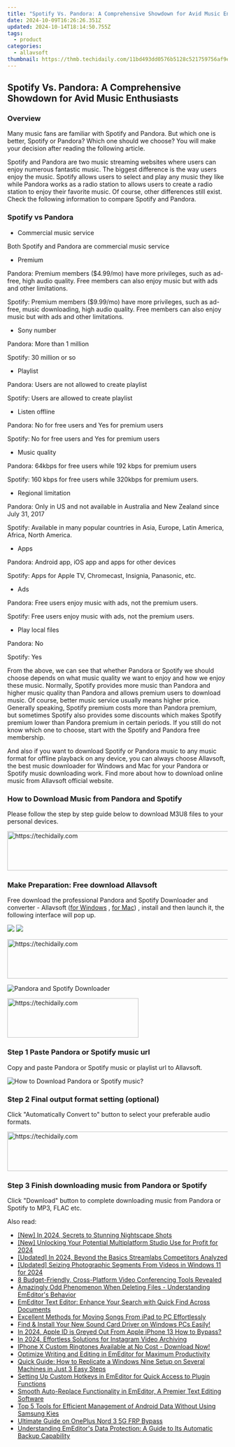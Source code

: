 ```yaml
---
title: "Spotify Vs. Pandora: A Comprehensive Showdown for Avid Music Enthusiasts"
date: 2024-10-09T16:26:26.351Z
updated: 2024-10-14T18:14:50.755Z
tags:
  - product
categories:
  - allavsoft
thumbnail: https://thmb.techidaily.com/11bd493dd0576b5128c521759756af9ef0469248903e298828d7682c78b82237.jpg
---
```


## Spotify Vs. Pandora: A Comprehensive Showdown for Avid Music Enthusiasts

### Overview

Many music fans are familiar with Spotify and Pandora. But which one is better, Spotify or Pandora? Which one should we choose? You will make your decision after reading the following article.

Spotify and Pandora are two music streaming websites where users can enjoy numerous fantastic music. The biggest difference is the way users enjoy the music. Spotify allows users to select and play any music they like while Pandora works as a radio station to allows users to create a radio station to enjoy their favorite music. Of course, other differences still exist. Check the following information to compare Spotify and Pandora.

### Spotify vs Pandora

* Commercial music service

Both Spotify and Pandora are commercial music service

* Premium

Pandora: Premium members ($4.99/mo) have more privileges, such as ad-free, high audio quality. Free members can also enjoy music but with ads and other limitations.

Spotify: Premium members ($9.99/mo) have more privileges, such as ad-free, music downloading, high audio quality. Free members can also enjoy music but with ads and other limitations.

* Sony number

Pandora: More than 1 million

Spotify: 30 million or so

* Playlist

Pandora: Users are not allowed to create playlist

Spotify: Users are allowed to create playlist

* Listen offline

Pandora: No for free users and Yes for premium users

Spotify: No for free users and Yes for premium users

* Music quality

Pandora: 64kbps for free users while 192 kbps for premium users

Spotify: 160 kbps for free users while 320kbps for premium users.

* Regional limitation

Pandora: Only in US and not available in Australia and New Zealand since July 31, 2017

Spotify: Available in many popular countries in Asia, Europe, Latin America, Africa, North America.

* Apps

Pandora: Android app, iOS app and apps for other devices

Spotify: Apps for Apple TV, Chromecast, Insignia, Panasonic, etc.

* Ads

Pandora: Free users enjoy music with ads, not the premium users.

Spotify: Free users enjoy music with ads, not the premium users.

* Play local files

Pandora: No

Spotify: Yes

From the above, we can see that whether Pandora or Spotify we should choose depends on what music quality we want to enjoy and how we enjoy these music. Normally, Spotify provides more music than Pandora and higher music quality than Pandora and allows premium users to download music. Of course, better music service usually means higher price. Generally speaking, Spotify premium costs more than Pandora premium, but sometimes Spotify also provides some discounts which makes Spotify premium lower than Pandora premium in certain periods. If you still do not know which one to choose, start with the Spotify and Pandora free membership.

And also if you want to download Spotify or Pandora music to any music format for offline playback on any device, you can always choose Allavsoft, the best music downloader for Windows and Mac for your Pandora or Spotify music downloading work. Find more about how to download online music from Allavsoft official website.

### How to Download Music from Pandora and Spotify

Please follow the step by step guide below to download M3U8 files to your personal devices.

<!-- affiliate ads begin -->
<a href="https://aidotcom.pxf.io/c/5597632/2129043/19576" target="_top" id="2129043">
  <img src="//a.impactradius-go.com/display-ad/19576-2129043" border="0" alt="https://techidaily.com" width="728" height="90"/>
</a>
<img height="0" width="0" src="https://aidotcom.pxf.io/i/5597632/2129043/19576" style="position:absolute;visibility:hidden;" border="0" />
<!-- affiliate ads end -->

### Make Preparation: Free download Allavsoft

Free download the professional Pandora and Spotify Downloader and converter - Allavsoft ([for Windows](https://tools.techidaily.com/allavsoft/products/) , [for Mac](https://tools.techidaily.com/allavsoft/products/)) , install and then launch it, the following interface will pop up.

[![](https://www.allavsoft.com/how-to/../images/how-to/free-download-win.jpg)](https://tools.techidaily.com/allavsoft/products/) [![](https://www.allavsoft.com/how-to/../images/how-to/free-download-mac.jpg)](https://tools.techidaily.com/allavsoft/products/)

<!-- affiliate ads begin -->
<a href="https://bluetties.sjv.io/c/5597632/2141687/17094" target="_top" id="2141687">
  <img src="//a.impactradius-go.com/display-ad/17094-2141687" border="0" alt="https://techidaily.com" width="728" height="90"/>
</a>
<img height="0" width="0" src="https://bluetties.sjv.io/i/5597632/2141687/17094" style="position:absolute;visibility:hidden;" border="0" />
<!-- affiliate ads end -->

![Pandora and Spotify Downloader](https://www.allavsoft.com/how-to/../images/allavsoft/screen-shot-600.jpg)

<!-- affiliate ads begin -->
<a href="https://aligracehair.sjv.io/c/5597632/1918661/19272" target="_top" id="1918661">
  <img src="//a.impactradius-go.com/display-ad/19272-1918661" border="0" alt="https://techidaily.com" width="300" height="90"/>
</a>
<img height="0" width="0" src="https://aligracehair.sjv.io/i/5597632/1918661/19272" style="position:absolute;visibility:hidden;" border="0" />
<!-- affiliate ads end -->

### Step 1 Paste Pandora or Spotify music url

Copy and paste Pandora or Spotify music or playlist url to Allavsoft.

![How to Download Pandora or Spotify music?](https://www.allavsoft.com/how-to/../images/how-to/download-rtmp-video/download-rtmp-video.jpg)

### Step 2 Final output format setting (optional)

Click "Automatically Convert to" button to select your preferable audio formats.

<!-- affiliate ads begin -->
<a href="https://appsumo.8odi.net/c/5597632/2151888/7443" target="_top" id="2151888">
  <img src="//a.impactradius-go.com/display-ad/7443-2151888" border="0" alt="https://techidaily.com" width="600" height="90"/>
</a>
<img height="0" width="0" src="https://appsumo.8odi.net/i/5597632/2151888/7443" style="position:absolute;visibility:hidden;" border="0" />
<!-- affiliate ads end -->

### Step 3 Finish downloading music from Pandora or Spotify

Click "Download" button to complete downloading music from Pandora or Spotify to MP3, FLAC etc.

<ins class="adsbygoogle"
     style="display:block"
     data-ad-format="autorelaxed"
     data-ad-client="ca-pub-7571918770474297"
     data-ad-slot="1223367746"></ins>

<ins class="adsbygoogle"
     style="display:block"
     data-ad-client="ca-pub-7571918770474297"
     data-ad-slot="8358498916"
     data-ad-format="auto"
     data-full-width-responsive="true"></ins>

<span class="atpl-alsoreadstyle">Also read:</span>
<div><ul>
<li><a href="https://screen-sharing-recording.techidaily.com/new-in-2024-secrets-to-stunning-nightscape-shots/"><u>[New] In 2024, Secrets to Stunning Nightscape Shots</u></a></li>
<li><a href="https://youtube-blog.techidaily.com/nlocking-your-potential-multiplatform-studio-use-for-profit-for-2024/"><u>[New] Unlocking Your Potential Multiplatform Studio Use for Profit for 2024</u></a></li>
<li><a href="https://visual-screen-recording.techidaily.com/updated-in-2024-beyond-the-basics-streamlabs-competitors-analyzed/"><u>[Updated] In 2024, Beyond the Basics Streamlabs Competitors Analyzed</u></a></li>
<li><a href="https://vp-tips.techidaily.com/updated-seizing-photographic-segments-from-videos-in-windows-11-for-2024/"><u>[Updated] Seizing Photographic Segments From Videos in Windows 11 for 2024</u></a></li>
<li><a href="https://video-capture.techidaily.com/8-budget-friendly-cross-platform-video-conferencing-tools-revealed/"><u>8 Budget-Friendly, Cross-Platform Video Conferencing Tools Revealed</u></a></li>
<li><a href="https://win-help.techidaily.com/amazingly-odd-phenomenon-when-deleting-files-understanding-emeditors-behavior/"><u>Amazingly Odd Phenomenon When Deleting Files - Understanding EmEditor's Behavior</u></a></li>
<li><a href="https://win-help.techidaily.com/emeditor-text-editor-enhance-your-search-with-quick-find-across-documents/"><u>EmEditor Text Editor: Enhance Your Search with Quick Find Across Documents</u></a></li>
<li><a href="https://win-help.techidaily.com/excellent-methods-for-moving-songs-from-ipad-to-pc-effortlessly/"><u>Excellent Methods for Moving Songs From iPad to PC Effortlessly</u></a></li>
<li><a href="https://win-amazing.techidaily.com/find-and-install-your-new-sound-card-driver-on-windows-pcs-easily/"><u>Find & Install Your New Sound Card Driver on Windows PCs Easily!</u></a></li>
<li><a href="https://apple-account.techidaily.com/in-2024-apple-id-is-greyed-out-from-apple-iphone-13-how-to-bypass-by-drfone-ios/"><u>In 2024, Apple ID is Greyed Out From Apple iPhone 13 How to Bypass?</u></a></li>
<li><a href="https://instagram-video-recordings.techidaily.com/in-2024-effortless-solutions-for-instagram-video-archiving/"><u>In 2024, Effortless Solutions for Instagram Video Archiving</u></a></li>
<li><a href="https://win-help.techidaily.com/iphone-x-custom-ringtones-available-at-no-cost-download-now/"><u>IPhone X Custom Ringtones Available at No Cost - Download Now!</u></a></li>
<li><a href="https://win-help.techidaily.com/optimize-writing-and-editing-in-emeditor-for-maximum-productivity/"><u>Optimize Writing and Editing in EmEditor for Maximum Productivity</u></a></li>
<li><a href="https://fox-sys.techidaily.com/quick-guide-how-to-replicate-a-windows-nine-setup-on-several-machines-in-just-3-easy-steps/"><u>Quick Guide: How to Replicate a Windows Nine Setup on Several Machines in Just 3 Easy Steps</u></a></li>
<li><a href="https://win-help.techidaily.com/setting-up-custom-hotkeys-in-emeditor-for-quick-access-to-plugin-functions/"><u>Setting Up Custom Hotkeys in EmEditor for Quick Access to Plugin Functions</u></a></li>
<li><a href="https://win-help.techidaily.com/smooth-auto-replace-functionality-in-emeditor-a-premier-text-editing-software/"><u>Smooth Auto-Replace Functionality in EmEditor, A Premier Text Editing Software</u></a></li>
<li><a href="https://win-help.techidaily.com/top-5-tools-for-efficient-management-of-android-data-without-using-samsung-kies/"><u>Top 5 Tools for Efficient Management of Android Data Without Using Samsung Kies</u></a></li>
<li><a href="https://android-frp.techidaily.com/ultimate-guide-on-oneplus-nord-3-5g-frp-bypass-by-drfone-android/"><u>Ultimate Guide on OnePlus Nord 3 5G FRP Bypass</u></a></li>
<li><a href="https://win-help.techidaily.com/understanding-emeditors-data-protection-a-guide-to-its-automatic-backup-capability/"><u>Understanding EmEditor's Data Protection: A Guide to Its Automatic Backup Capability</u></a></li>
</ul></div>

